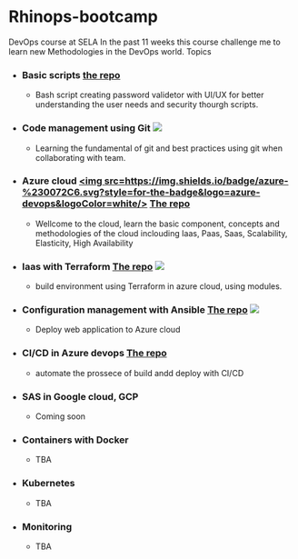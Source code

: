 # Rhinops-bootcamp
DevOps course at SELA 
In the past 11 weeks this course challenge me to learn new Methodologies in the DevOps world.
Topics
- ### Basic scripts [the repo](https://github.com/MatanTal2/devops-scripts)
  - Bash script creating password validetor with UI/UX for better understanding the user needs and security thourgh scripts.
- ### Code management using Git <a href="https://git-scm.com/" title="Git"><img src="https://raw.githubusercontent.com/hussainweb/hussainweb/main/icons/git.png" /></a>
  - Learning the fundamental of git and best practices using git when collaborating with team.
- ### Azure cloud <a href=https://azure.microsoft.com/en-us/><img src=https://img.shields.io/badge/azure-%230072C6.svg?style=for-the-badge&logo=azure-devops&logoColor=white/></a> [The repo](https://github.com/MatanTal2/Azure-Cloud-fundamentals)
  - Wellcome to the cloud, learn the basic component, concepts and methodologies of the cloud inclouding Iaas, Paas, Saas, Scalability,
    Elasticity, High Availability
- ### Iaas with Terraform [The repo](https://github.com/MatanTal2/terraform) <a href="https://www.terraform.io/" title="Terraform"><img src="https://raw.githubusercontent.com/hussainweb/hussainweb/main/icons/terraform.png" /></a> 
  - build environment using Terraform in azure cloud, using modules.
- ### Configuration management with Ansible [The repo](https://github.com/MatanTal2/ansible) <a href="https://www.ansible.com/" title="Ansible"><img src="https://raw.githubusercontent.com/hussainweb/hussainweb/main/icons/ansible.png" /></a>
  - Deploy web application to Azure cloud
- ### CI/CD in Azure devops [The repo](https://github.com/MatanTal2/CICD-with-azure)
  - automate the prossece of build andd deploy with CI/CD
- ### SAS in Google cloud, GCP
  - Coming soon
- ### Containers with Docker
  - TBA
- ### Kubernetes
  - TBA
- ### Monitoring
  - TBA

